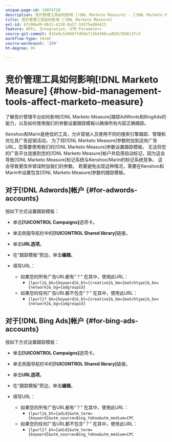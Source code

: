 ```yaml
---
unique-page-id: 18874720
description: 竞价管理工具如何影响 [!DNL Marketo Measure] - [!DNL Marketo Measure]
title: 竞价管理工具如何影响 [!DNL Marketo Measure]
exl-id: 67c00ad9-8b12-4238-8a1f-2d2f5ed04423
feature: APIs, Integration, UTM Parameters
source-git-commit: 915e9c5a968ffd9de713b4308cadb91768613fc5
workflow-type: tm+mt
source-wordcount: '259'
ht-degree: 0%

---
```


# 竞价管理工具如何影响[!DNL Marketo Measure] {#how-bid-management-tools-affect-marketo-measure}

了解竞价管理平台如何影响[!DNL Marketo Measure]跟踪AdWords和BingAds的能力，以及如何使用我们的参数设置跟踪模板以确保所有内容正确跟踪。

Kenshoo和Marin是绝佳的工具，允许营销人员使用不同的搜索引擎跟踪、管理和优化其广告促销活动。 为了将[!DNL Marketo Measure]参数附加到这些广告URL，您需要使用我们的[!DNL Marketo Measure]参数设置跟踪模板。 无法将您的广告平台连接到您的[!DNL Marketo Measure]帐户并启用自动标记，因为这会导致[!DNL Marketo Measure]标记系统与Kenshoo/Marin的标记系统竞争。 这会导致更改并错误附加我们的参数。 若要避免出现这种情况，需要在Kenshoo和Marin中设置包含[!DNL Marketo Measure]参数的跟踪模板。

## 对于[!DNL Adwords]帐户 {#for-adwords-accounts}

按如下方式设置跟踪模板：

* 单击&#x200B;**[!UICONTROL Campaigns]**&#x200B;选项卡。
* 单击侧面导航栏中的&#x200B;**[!UICONTROL Shared library]**&#x200B;链接。
* 单击&#x200B;**URL选项**。
* 在“跟踪模板”旁边，单击&#x200B;**编辑**。
* 填写URL：

   * 如果您的所有广告URL都有“？” 在其中，使用此URL：
      * `{lpurl}&_bk={keyword}&_bt={creative}&_bm={matchtype}&_bn={network}&_bg={adgroupid}`
   * 如果您的任何广告URL都不包含“？” 在其中，使用此URL：
      * `{lpurl}?_bk={keyword}&_bt={creative}&_bm={matchtype}&_bn={network}&_bg={adgroupid}`


## 对于[!DNL Bing Ads]帐户 {#for-bing-ads-accounts}

按如下方式设置跟踪模板：

* 单击&#x200B;**[!UICONTROL Campaigns]**&#x200B;选项卡。
* 单击侧面导航栏中的&#x200B;**[!UICONTROL Shared library]**&#x200B;链接。
* 单击&#x200B;**URL选项**。
* 在“跟踪模板”旁边，单击&#x200B;**编辑**。
* 填写URL：

   * 如果您的所有广告URL都有“？” 在其中，使用此URL：
      * `{lpurl}&_bt={adid}&utm_term={keyword}&utm_source=Bing_Yahoo&utm_medium=CPC`
   * 如果您的任何广告URL都不包含“？” 在其中，使用此URL：
      * `{lpurl}?_bt={adid}&utm_term={keyword}&utm_source=Bing_Yahoo&utm_medium=CPC`
